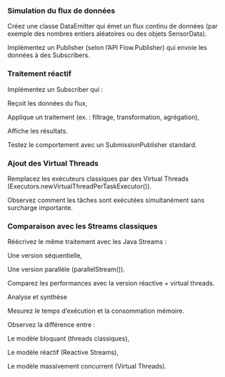 ### Simulation du flux de données

Créez une classe DataEmitter qui émet un flux continu de données (par exemple des nombres entiers aléatoires ou des objets SensorData).

Implémentez un Publisher (selon l’API Flow.Publisher) qui envoie les données à des Subscribers.

### Traitement réactif

Implémentez un Subscriber qui :

Reçoit les données du flux,

Applique un traitement (ex. : filtrage, transformation, agrégation),

Affiche les résultats.

Testez le comportement avec un SubmissionPublisher standard.

### Ajout des Virtual Threads

Remplacez les exécuteurs classiques par des Virtual Threads (Executors.newVirtualThreadPerTaskExecutor()).

Observez comment les tâches sont exécutées simultanément sans surcharge importante.

### Comparaison avec les Streams classiques

Réécrivez le même traitement avec les Java Streams :

Une version séquentielle,

Une version parallèle (parallelStream()).

Comparez les performances avec la version réactive + virtual threads.

Analyse et synthèse

Mesurez le temps d’exécution et la consommation mémoire.

Observez la différence entre :

Le modèle bloquant (threads classiques),

Le modèle réactif (Reactive Streams),

Le modèle massivement concurrent (Virtual Threads).
